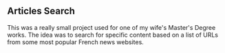 ## Articles Search

This was a really small project used for one of my wife's Master's Degree works. The idea was to search for specific content based on a list of URLs from some most popular French news websites. 
